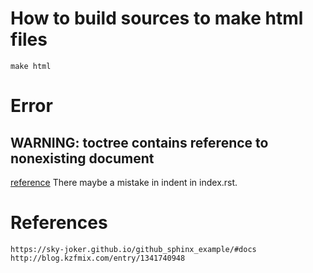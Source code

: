 # How to build sources to make html files
```
make html
```


# Error
## WARNING: toctree contains reference to nonexisting document
[reference](https://water2litter.net/pisco/doc/make_html_files.html)
There maybe a mistake in indent in index.rst.

# References
`https://sky-joker.github.io/github_sphinx_example/#docs`
`http://blog.kzfmix.com/entry/1341740948`
